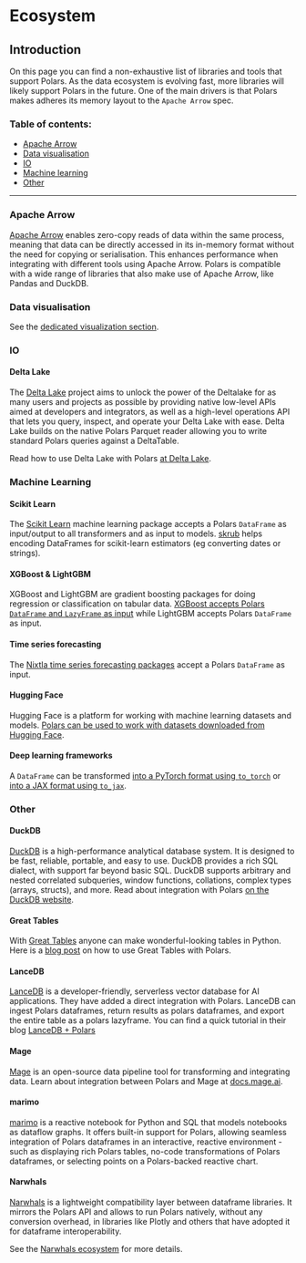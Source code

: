 # Ecosystem

## Introduction

On this page you can find a non-exhaustive list of libraries and tools that support Polars. As the
data ecosystem is evolving fast, more libraries will likely support Polars in the future. One of the
main drivers is that Polars makes adheres its memory layout to the `Apache Arrow` spec.

### Table of contents:

- [Apache Arrow](#apache-arrow)
- [Data visualisation](#data-visualisation)
- [IO](#io)
- [Machine learning](#machine-learning)
- [Other](#other)

---

### Apache Arrow

[Apache Arrow](https://arrow.apache.org/) enables zero-copy reads of data within the same process,
meaning that data can be directly accessed in its in-memory format without the need for copying or
serialisation. This enhances performance when integrating with different tools using Apache Arrow.
Polars is compatible with a wide range of libraries that also make use of Apache Arrow, like Pandas
and DuckDB.

### Data visualisation

See the [dedicated visualization section](misc/visualization.md).

### IO

#### Delta Lake

The [Delta Lake](https://github.com/delta-io/delta-rs) project aims to unlock the power of the
Deltalake for as many users and projects as possible by providing native low-level APIs aimed at
developers and integrators, as well as a high-level operations API that lets you query, inspect, and
operate your Delta Lake with ease. Delta Lake builds on the native Polars Parquet reader allowing
you to write standard Polars queries against a DeltaTable.

Read how to use Delta Lake with Polars
[at Delta Lake](https://delta-io.github.io/delta-rs/integrations/delta-lake-polars/#reading-a-delta-lake-table-with-polars).

### Machine Learning

#### Scikit Learn

The [Scikit Learn](https://scikit-learn.org/stable/) machine learning package accepts a Polars
`DataFrame` as input/output to all transformers and as input to models.
[skrub](https://skrub-data.org) helps encoding DataFrames for scikit-learn estimators (eg converting
dates or strings).

#### XGBoost & LightGBM

XGBoost and LightGBM are gradient boosting packages for doing regression or classification on
tabular data.
[XGBoost accepts Polars `DataFrame` and `LazyFrame` as input](https://xgboost.readthedocs.io/en/latest/python/python_intro.html)
while LightGBM accepts Polars `DataFrame` as input.

#### Time series forecasting

The
[Nixtla time series forecasting packages](https://nixtlaverse.nixtla.io/statsforecast/docs/getting-started/getting_started_complete_polars.html)
accept a Polars `DataFrame` as input.

#### Hugging Face

Hugging Face is a platform for working with machine learning datasets and models.
[Polars can be used to work with datasets downloaded from Hugging Face](io/hugging-face.md).

#### Deep learning frameworks

A `DataFrame` can be transformed
[into a PyTorch format using `to_torch`](https://docs.pola.rs/api/python/stable/reference/dataframe/api/polars.DataFrame.to_torch.html)
or
[into a JAX format using `to_jax`](https://docs.pola.rs/api/python/stable/reference/dataframe/api/polars.DataFrame.to_jax.html).

### Other

#### DuckDB

[DuckDB](https://duckdb.org) is a high-performance analytical database system. It is designed to be
fast, reliable, portable, and easy to use. DuckDB provides a rich SQL dialect, with support far
beyond basic SQL. DuckDB supports arbitrary and nested correlated subqueries, window functions,
collations, complex types (arrays, structs), and more. Read about integration with Polars
[on the DuckDB website](https://duckdb.org/docs/guides/python/polars).

#### Great Tables

With [Great Tables](https://posit-dev.github.io/great-tables/articles/intro.html) anyone can make
wonderful-looking tables in Python. Here is a
[blog post](https://posit-dev.github.io/great-tables/blog/polars-styling/) on how to use Great
Tables with Polars.

#### LanceDB

[LanceDB](https://lancedb.com/) is a developer-friendly, serverless vector database for AI
applications. They have added a direct integration with Polars. LanceDB can ingest Polars
dataframes, return results as polars dataframes, and export the entire table as a polars lazyframe.
You can find a quick tutorial in their blog
[LanceDB + Polars](https://blog.lancedb.com/lancedb-polars-2d5eb32a8aa3)

#### Mage

[Mage](https://www.mage.ai) is an open-source data pipeline tool for transforming and integrating
data. Learn about integration between Polars and Mage at
[docs.mage.ai](https://docs.mage.ai/integrations/polars).

#### marimo

[marimo](https://marimo.io) is a reactive notebook for Python and SQL that models notebooks as
dataflow graphs. It offers built-in support for Polars, allowing seamless integration of Polars
dataframes in an interactive, reactive environment - such as displaying rich Polars tables, no-code
transformations of Polars dataframes, or selecting points on a Polars-backed reactive chart.

#### Narwhals

[Narwhals](https://narwhals-dev.github.io/narwhals/) is a lightweight compatibility layer between
dataframe libraries. It mirrors the Polars API and allows to run Polars natively, without any
conversion overhead, in libraries like Plotly and others that have adopted it for dataframe
interoperability.

See the [Narwhals ecosystem](https://narwhals-dev.github.io/narwhals/ecosystem/) for more details.
